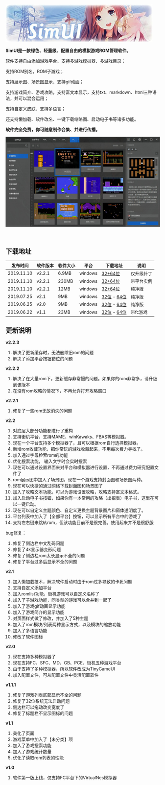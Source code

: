 

![](readme/logo.jpg)



**SimUI是一款绿色、轻量级、配置自由的模拟游戏ROM管理软件。**

软件支持自由添加游戏平台、支持多游戏模拟器、多游戏目录； 

支持ROM别名，ROM子游戏； 

支持展示图、场景图显示、支持gif动画；  

支持游戏简介、游戏攻略，支持富文本显示，支持txt、markdown、html三种语法，并可以混合运用；  

支持自定义皮肤、支持多语言；

还支持懒加载、软件改名、一键下载缩略图、启动电子书等诸多功能。

**软件完全免费，你可随意制作合集、并进行传播。**





![](readme/thumb.jpg)

&nbsp;
## 下载地址

| 发布时间 | 软件版本 | 软件大小 | 平台 | 下载地址 | 说明 |
| --- | --- | --- | --- | --- | --- |
| 2019.11.10 | v2.2.1 | 6.9MB | windows | [32+64位](https://simui-1256145569.cos.ap-beijing.myqcloud.com/simUI_2.2.1%E5%8D%87%E7%BA%A7%E8%A1%A5%E4%B8%81.rar) | 仅升级补丁 |
| 2019.11.10 | v2.2.1 | 230MB | windows | [32+64位](https://simui-1256145569.cos.ap-beijing.myqcloud.com/simUI.rar) | 带平台实例 |
| 2019.11.10 | v2.2.1 | 12MB | windows | [32+64位](https://simui-1256145569.cos.ap-beijing.myqcloud.com/simUI%E7%BA%AF%E5%87%80%E7%89%88.rar) | 纯净版 |
| 2019.07.25 | v2.1 | 9MB | windows | [32位](https://www.ppxclub.com/plugin.php?id=phpdisk_mini:view&file_id=15594)  - [64位](https://www.ppxclub.com/plugin.php?id=phpdisk_mini:view&file_id=15593) | 纯净版 |
| 2019.06.25 | v2.0 | 9MB | windows | [32位](https://www.ppxclub.com/plugin.php?id=phpdisk_mini:view&file_id=15590)  - [64位](https://www.ppxclub.com/plugin.php?id=phpdisk_mini:view&file_id=15589) | 纯净版 |
| 2019.06.22 | v1.1 | 23MB | windows | [32位](https://share.weiyun.com/5oBAlmg)  - [64位](https://share.weiyun.com/5oBAlmg) | 带fc游戏 |

## 更新说明

**v2.2.3**

1. 解决了更新缓存时，无法删除旧rom的问题
2. 解决了添加平台按钮错位的问题

**v2.2.2**

1. 解决了在大量rom下，更新缓存非常慢的问题。如果你的rom非常多，请升级到该版本
2. 在没有rom攻略的情况下，不再允许打开攻略窗口

**v2.2.1**

1. 修复了一些rom无故消失的问题

**v2.2**

1. 对底层大部分功能都进行了重构
2. 支持街机平台，支持MAME、winKawaks、FBAS等模拟器。
3. 现在一个平台支持多个模拟器了，且可以根据rom自行选择模拟器。
4. 新增rom收藏功能，把你常玩的游戏收藏起来，不用每次费力寻找了。
5. 加入通过字母检索rom的功能
6. 优化搜索功能， 输入文字时会实时搜索
7. 现在可以通过设置界面来对平台和模拟器进行设置，不再通过费力研究配置文件了
8. rom展示图中加入了场景图，现在一个游戏支持封面图和场景图两种。
9. 现在可以快捷的通过网络下载封面图和场景图了
10. 加入了攻略文本功能。可以为游戏设置攻略，攻略支持富文本格式。
11. 加入启动电子书按钮，如果你有一本常用的攻略（出招表）电子书，这里在可以一键启动。
12. 现在可以自定义主题颜色、自定义更换主题背景图片和窗体透明度了。
13. 平台列表中加入了【全部平台】按钮，可以显示所有平台中的游戏了
14. 支持左右键来跳转rom，但该功能目前不是很完善。使用起来并不是很舒服

bug修复：

1. 修复了侧边栏中文乱码问题
2. 修复了4k显示器变形问题
3. 修复了侧边栏rom太长显示不全的问题
4. 修复了平台过多后显示不全的问题

**v2.1**

1. 加入懒加载技术，解决软件启动时由于rom过多导致的卡死问题
2. 支持自定义添加平台
3. 加入romlist功能，街机游戏可以自定义名称了
4. 加入了子游戏功能，同类型的游戏可以合并到一起了
5. 加入了游戏gif动画显示功能
6. 加入了游戏简介的显示功能
7. 对页面样式做了修改，并加入了5种主题
8. 加入了rom模块/列表两种显示方式，以及模块的缩放功能
9. 加入了多语言功能
10. 修改了软件图标

**v2.0**

1. 现在支持多种模拟器了
2. 现在支持FC、SFC、MD、GB、PCE、街机五种游戏平台
3. 由于支持了多种模拟器，所以软件改成为TinyGameUI
4. 加入配置文件，可从配置文件中灵活配置软件

**v1.1.1**

1. 修复了游戏列表底部显示不全的问题
2. 修复了32位系统无法启动问题
3. 侧边栏可以拖动改变宽度了
4. 修复了标题栏不显示图标的问题

**v1.1**

1. 美化了页面
2. 游戏菜单中加入了【未分类】项
3. 加入了游戏搜索功能
4. 加入了游戏统计数量
5. 优化了读取rom列表的性能

**v1.0**

1. 软件第一版上线，仅支持FC平台下的VirtualNes模拟器

